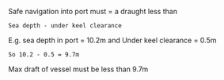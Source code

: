 Safe navigation into port must = a draught less than 

```Sea depth - under keel clearance```
 
E.g. sea depth in port = 10.2m and Under keel clearance = 0.5m

  ```So 10.2 - 0.5 = 9.7m```
  
Max draft of vessel must be less than 9.7m
